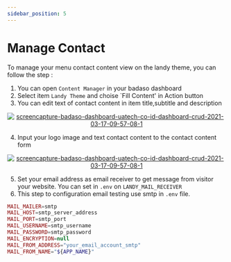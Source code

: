 ```yaml
---
sidebar_position: 5
---
```


# Manage Contact 

To manage your menu contact content view on the landy theme, you can follow the step :
1. You can open `Content Manager` in your badaso dashboard
2. Select item `Landy Theme` and choise `Fill Content' in Action button
3. You can edit text of contact content in item title,subtitle and description
<p align="center">
  <a href="https://badaso-docs.uatech.co.id/">
    <img src="http://localhost:3000/img/contact-teks.png" alt="screencapture-badaso-dashboard-uatech-co-id-dashboard-crud-2021-03-17-09-57-08-1" />
  </a>
</p>

4. Input your logo image and text contact  content to the contact content form
<p align="center">
  <a href="https://badaso-docs.uatech.co.id/">
    <img src="http://localhost:3000/img/contact-content.png" alt="screencapture-badaso-dashboard-uatech-co-id-dashboard-crud-2021-03-17-09-57-08-1" />
  </a>
</p>

5. Set your email address as email receiver to get message from visitor your website. You can set in `.env` on `LANDY_MAIL_RECEIVER`
6. This step to configuration email testing use smtp in `.env` file.

```php
MAIL_MAILER=smtp
MAIL_HOST=smtp_server_address 
MAIL_PORT=smtp_port
MAIL_USERNAME=smtp_username
MAIL_PASSWORD=smtp_password
MAIL_ENCRYPTION=null
MAIL_FROM_ADDRESS="your_email_account_smtp"
MAIL_FROM_NAME="${APP_NAME}"

```


